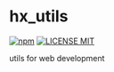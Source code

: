 # hx_utils

[![npm](https://img.shields.io/npm/v/hx_utils.svg)](https://www.npmjs.com/package/hx_utils) 
[![LICENSE MIT](https://img.shields.io/npm/l/hx_utils.svg)](https://www.npmjs.com/package/hx_utils) 


utils for web development

